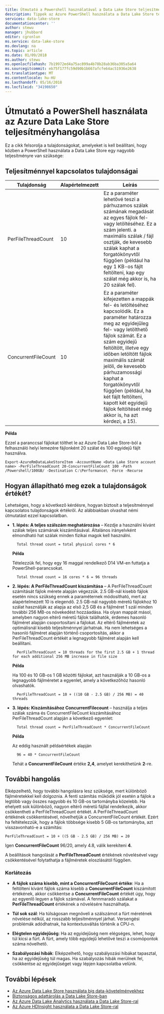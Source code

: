 ```yaml
---
title: Útmutató a Powershell használatával a Data Lake Store teljesítményhangolás |} Microsoft Docs
description: Tippek az Azure PowerShell használata a Data Lake Store teljesítményének javításával
services: data-lake-store
documentationcenter: ''
author: stewu
manager: jhubbard
editor: cgronlun
ms.service: data-lake-store
ms.devlang: na
ms.topic: article
ms.date: 01/09/2018
ms.author: stewu
ms.openlocfilehash: 7b19972ed4a75ac899a4b78b28ab36ba305a5a64
ms.sourcegitcommit: eb75f177fc59d90b1b667afcfe64ac51936e2638
ms.translationtype: MT
ms.contentlocale: hu-HU
ms.lasthandoff: 05/16/2018
ms.locfileid: "34198650"
---
```

# <a name="performance-tuning-guidance-for-using-powershell-with-azure-data-lake-store"></a>Útmutató a PowerShell használata az Azure Data Lake Store teljesítményhangolása

Ez a cikk felsorolja a tulajdonságokat, amelyeket is kell beállítani, hogy közben a PowerShell használata a Data Lake Store egy nagyobb teljesítményre van szüksége:

## <a name="performance-related-properties"></a>Teljesítménnyel kapcsolatos tulajdonságai

| Tulajdonság            | Alapértelmezett | Leírás |
|---------------------|---------|-------------|
| PerFileThreadCount  | 10      | Ez a paraméter lehetővé teszi a párhuzamos szálak számának megadását az egyes fájlok fel- vagy letöltéséhez. Ez a szám jelenti. a maximális szálak / fájl osztják, de kevesebb szálak kaphat a forgatókönyvtől függően (például ha egy 1 KB-os fájlt feltölteni, kap egy szálat még akkor is, ha 20 szálak fel).  |
| ConcurrentFileCount | 10      | Ez a paraméter kifejezetten a mappák fel- és letöltéséhez kapcsolódik. Ez a paraméter határozza meg az egyidejűleg fel- vagy letölthető fájlok számát. Ez a szám egyidejű feltöltött, illetve egy időben letöltött fájlok maximális számát jelöli, de kevesebb párhuzamossági kaphat a forgatókönyvtől függően (például, ha két fájlt feltölteni, kapott két egyidejű fájlok feltöltését még akkor is, ha azt kérdezi, a 15). |

**Példa**

Ezzel a paranccsal fájlokat tölthet le az Azure Data Lake Store-ból a felhasználó helyi lemezére fájlonként 20 szálat és 100 egyidejű fájlt használva.

    Export-AzureRmDataLakeStoreItem -AccountName <Data Lake Store account name> -PerFileThreadCount 20-ConcurrentFileCount 100 -Path /Powershell/100GB/ -Destination C:\Performance\ -Force -Recurse

## <a name="how-do-i-determine-the-value-for-these-properties"></a>Hogyan állapítható meg ezek a tulajdonságok értékét?

Lehetséges, hogy a következő kérdésre, hogyan biztosít a teljesítménnyel kapcsolatos tulajdonságok értékről. Az alábbiakban olvashat némi útmutatást ezzel kapcsolatban.

* **1. lépés: A teljes szálszám meghatározása** – Kezdje a használni kívánt szálak teljes számának kiszámításával. Általános irányelvként elmondható hat szálak minden fizikai magok kell használni.

        Total thread count = total physical cores * 6

    **Példa**

    Tételezzük fel, hogy egy 16 maggal rendelkező D14 VM-en futtatja a PowerShell-parancsokat.

        Total thread count = 16 cores * 6 = 96 threads


* **2. lépés: A PerFileThreadCount kiszámítása** – A PerFileThreadCount számítását fájlok mérete alapján végezzük. 2.5 GB-nál kisebb fájlok esetén nincs szükség ennek a paraméternek módosítható, mert az alapértelmezett 10 is elegendő. 2.5 GB-nál nagyobb méretű fájlokhoz 10 szálat használják az alapja az első 2,5 GB és a fájlméret 1 szál minden további 256 MB-os növekedést hozzáadása. Ha olyan mappát másol, amelyben nagyon eltérő méretű fájlok találhatók, érdemes hasonló fájlméret alapján csoportosítani a fájlokat. Az eltérő fájlméretek az optimálisnál kisebb teljesítménnyel járhatnak. Ha nem lehetséges a hasonló fájlméret alapján történő csoportosítás, akkor a PerFileThreadCount értékét a legnagyobb fájlméret alapján kell beállítani.

        PerFileThreadCount = 10 threads for the first 2.5 GB + 1 thread for each additional 256 MB increase in file size

    **Példa**

    Ha 100 és 10 GB-os 1 GB közötti fájlokat, azt használják a 10 GB-os a legnagyobb fájlméretet a egyenlet, amely a következőhöz hasonló olvashatók.

        PerFileThreadCount = 10 + ((10 GB - 2.5 GB) / 256 MB) = 40 threads

* **3. lépés: Kiszámításához ConcurrentFilecount** – használja a teljes szálak száma és ConcurrentFileCount kiszámításához PerFileThreadCount alapján a következő egyenlet:

        Total thread count = PerFileThreadCount * ConcurrentFileCount

    **Példa**

    Az eddig használt példaértékek alapján

        96 = 40 * ConcurrentFileCount

    Tehát a **ConcurrentFileCount** értéke **2,4**, amelyet kerekíthetünk **2**-re.

## <a name="further-tuning"></a>További hangolás

Elképzelhető, hogy további hangolásra lesz szüksége, mert különböző fájlméretekkel kell dolgoznia. A fenti számítás működik jól esetén a fájlok a legtöbb vagy összes nagyobb és 10 GB-os tartományba közelebb. Ha ehelyett sok különböző, nagyon eltérő méretű fájllal rendelkezik, akkor csökkentheti a PerFileThreadCount értékét. A PerFileThreadCount értékének csökkentésével, növelhetjük a ConcurrentFileCount értékét. Ezért ha feltételezzük, hogy a fájlok többsége kisebb 5 GB-os tartományba, azt visszavonható-e a számítás:

    PerFileThreadCount = 10 + ((5 GB - 2.5 GB) / 256 MB) = 20

Igen **ConcurrentFileCount** 96/20, amely 4.8, válik kerekíteni **4**.

A beállítások hangolását a **PerFileThreadCount** értékének növelésével vagy csökkentésével folytathatja a fájlméretek eloszlásától függően.

### <a name="limitation"></a>Korlátozás

* **A fájlok száma kisebb, mint a ConcurrentFileCount értéke**: Ha a feltölteni kívánt fájlok száma kisebb a **ConcurrentFileCount** kiszámított értékének, akkor csökkentse a **ConcurrentFileCount** értékét úgy, hogy az egyenlő legyen a fájlok számával. A fennmaradó szálakat a **PerFileThreadCount** értékének a növelésére használhatja.

* **Túl sok szál**: Ha túlságosan megnöveli a szálszámot a fürt méretének növelése nélkül, az rosszabb teljesítménnyel járhat. Versengési problémák adódhatnak, ha kontextusváltás történik a CPU-n.

* **Elégtelen egyidejűség**: Ha az egyidejűség nem elégséges, lehet, hogy túl kicsi a fürt. A fürt, amely több egyidejű lehetővé teszi a csomópontok száma növelhető.

* **Szabályozási hibák**: Elképzelhető, hogy szabályozási hibákat tapasztal, ha az egyidejűség túl magas. Ha szabályozás hibák merülnek fel, csökkentse az egyidejűséget vagy lépjen kapcsolatba velünk.

## <a name="next-steps"></a>További lépések
* [Az Azure Data Lake Store használata big data-követelményekhez](data-lake-store-data-scenarios.md) 
* [Biztonságos adattárolás a Data Lake Store-ban](data-lake-store-secure-data.md)
* [Az Azure Data Lake Analytics használata a Data Lake Store-ral](../data-lake-analytics/data-lake-analytics-get-started-portal.md)
* [Az Azure HDInsight használata a Data Lake Store-ral](data-lake-store-hdinsight-hadoop-use-portal.md)

